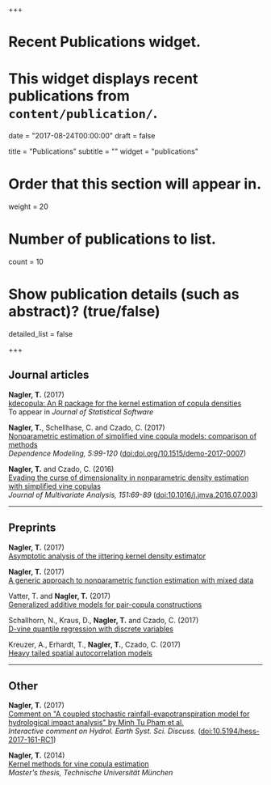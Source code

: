 +++
# Recent Publications widget.
# This widget displays recent publications from `content/publication/`.

date = "2017-08-24T00:00:00"
draft = false

title = "Publications"
subtitle = ""
widget = "publications"

# Order that this section will appear in.
weight = 20

# Number of publications to list.
count = 10

# Show publication details (such as abstract)? (true/false)
detailed_list = false

+++

## Journal articles  

**Nagler, T.** (2017)  
[kdecopula: An R package for the kernel estimation of copula densities](https://arxiv.org/abs/1603.04229)  
To appear in *Journal of Statistical Software*

**Nagler, T.**, Schellhase, C. and Czado, C. (2017)   
[Nonparametric estimation of simplified vine copula models: comparison of 
methods](https://www.degruyter.com/downloadpdf/j/demo.2017.5.issue-1/demo-2017-0007/demo-2017-0007.pdf)  
*Dependence Modeling, 5:99-120* ([doi:doi.org/10.1515/demo-2017-0007](https://www.degruyter.com/view/j/demo.2017.5.issue-1/demo-2017-0007/demo-2017-0007.xml))

**Nagler, T.** and Czado, C. (2016)  
[Evading the curse of dimensionality in nonparametric density estimation with
simplified vine copulas](https://arxiv.org/abs/1503.03305)  
*Journal of Multivariate Analysis, 151:69-89*
([doi:10.1016/j.jmva.2016.07.003](http://www.sciencedirect.com/science/article/pii/S0047259X16300471))  


----------

## Preprints
 
**Nagler, T.** (2017)  
[Asymptotic analysis of the jittering kernel density estimator](https://arxiv.org/abs/1705.05431)   

**Nagler, T.** (2017)  
[A generic approach to nonparametric function estimation with mixed data](https://arxiv.org/abs/1704.07457)

Vatter, T. and **Nagler, T.** (2017)  
[Generalized additive models for pair-copula constructions](https://arxiv.org/abs/1608.01593)   

Schallhorn, N., Kraus, D., **Nagler, T.** and Czado, C. (2017)  
[D-vine quantile regression with discrete variables](http://arxiv.org/abs/1705.08310)

Kreuzer, A., Erhardt, T., **Nagler, T.**, Czado, C. (2017)  
[Heavy tailed spatial autocorrelation models](https://arxiv.org/abs/1707.03165)  


----------

## Other 

**Nagler, T.** (2017)  
[Comment on "A coupled stochastic rainfall-evapotranspiration model for 
hydrological impact analysis" by Minh Tu Pham et al.](http://www.hydrol-earth-syst-sci-discuss.net/hess-2017-161/hess-2017-161-RC1-supplement.pdf)  
*Interactive comment on Hydrol. Earth Syst. Sci. Discuss.* ([doi:10.5194/hess-2017-161-RC1](http://www.hydrol-earth-syst-sci-discuss.net/hess-2017-161/hess-2017-161-RC1.pdf))


**Nagler, T.** (2014)  
[Kernel methods for vine copula estimation](https://mediatum.ub.tum.de/node?id=1231221)  
*Master's thesis, Technische Universität München*
